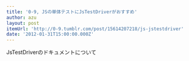 ```yaml
---
title: '0-9, JSの単体テストにJsTestDriverがおすすめ'
author: azu
layout: post
itemUrl: 'http://0-9.tumblr.com/post/15614207218/js-jstestdriver'
date: '2012-01-31T15:00:00.000Z'
---
```

JsTestDriverのドキュメントについて
